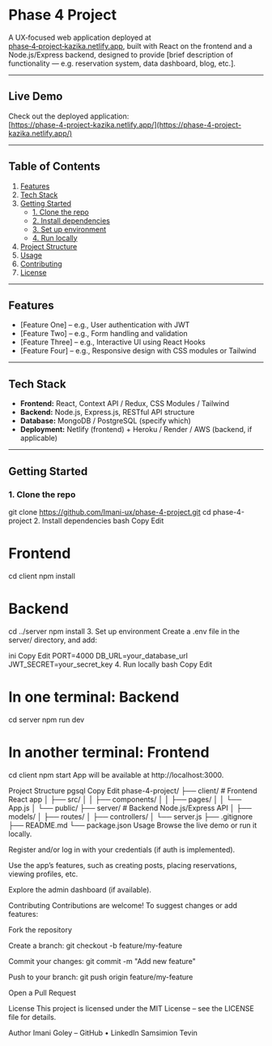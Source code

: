 # Phase 4 Project

A UX‑focused web application deployed at [phase‑4‑project‑kazika.netlify.app](https://phase-4-project-kazika.netlify.app/), built with React on the frontend and a Node.js/Express backend, designed to provide [brief description of functionality — e.g. reservation system, data dashboard, blog, etc.].

---

##  Live Demo

Check out the deployed application:  
[https://phase-4-project-kazika.netlify.app/](https://phase-4-project-kazika.netlify.app/)

---

## Table of Contents

1. [Features](#features)  
2. [Tech Stack](#tech-stack)  
3. [Getting Started](#getting-started)  
   - [1. Clone the repo](#1-clone-the-repo)  
   - [2. Install dependencies](#2-install-dependencies)  
   - [3. Set up environment](#3-set-up-environment)  
   - [4. Run locally](#4-run-locally)  
4. [Project Structure](#project-structure)  
5. [Usage](#usage)  
6. [Contributing](#contributing)  
7. [License](#license)

---

## Features

-  [Feature One] – e.g., User authentication with JWT  
- [Feature Two] – e.g., Form handling and validation  
- [Feature Three] – e.g., Interactive UI using React Hooks  
- [Feature Four] – e.g., Responsive design with CSS modules or Tailwind

---

## Tech Stack

- **Frontend:** React, Context API / Redux, CSS Modules / Tailwind  
- **Backend:** Node.js, Express.js, RESTful API structure  
- **Database:** MongoDB / PostgreSQL (specify which)  
- **Deployment:** Netlify (frontend) + Heroku / Render / AWS (backend, if applicable)

---

## Getting Started

### 1. Clone the repo


git clone https://github.com/Imani-ux/phase-4-project.git
cd phase-4-project
2. Install dependencies
bash
Copy
Edit
# Frontend
cd client
npm install

# Backend
cd ../server
npm install
3. Set up environment
Create a .env file in the server/ directory, and add:

ini
Copy
Edit
PORT=4000
DB_URL=your_database_url
JWT_SECRET=your_secret_key
4. Run locally
bash
Copy
Edit
# In one terminal: Backend
cd server
npm run dev

# In another terminal: Frontend
cd client
npm start
App will be available at http://localhost:3000.

Project Structure
pgsql
Copy
Edit
phase-4-project/
├── client/            # Frontend React app
│   ├── src/
│   │   ├── components/
│   │   ├── pages/
│   │   └── App.js
│   └── public/
├── server/            # Backend Node.js/Express API
│   ├── models/
│   ├── routes/
│   ├── controllers/
│   └── server.js
├── .gitignore
├── README.md
└── package.json
Usage
Browse the live demo or run it locally.

Register and/or log in with your credentials (if auth is implemented).

Use the app’s features, such as creating posts, placing reservations, viewing profiles, etc.

Explore the admin dashboard (if available).

Contributing
Contributions are welcome! To suggest changes or add features:

Fork the repository

Create a branch: git checkout -b feature/my-feature

Commit your changes: git commit -m "Add new feature"

Push to your branch: git push origin feature/my-feature

Open a Pull Request

License
This project is licensed under the MIT License – see the LICENSE file for details.


Author
Imani Goley – GitHub • LinkedIn
Samsimion
Tevin

